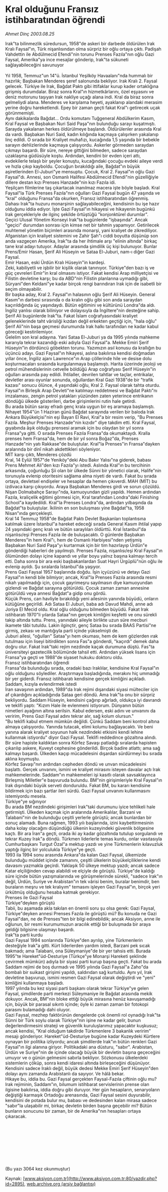 # Kral olduğunu Fransız istihbaratından öğrendi

*Ahmet Dinç 2003.08.25*

<div>
 <p>
  <font>
   Irak"ta bilinmezlik süredursun, 1958"de askeri  bir darbede öldürülen Irak Kralı Faysal"ın, Türk nişanlısından olma sürpriz bir oğlu ortaya çıktı. Padişah Vahdettin ile Abdülmecid Efendi"nin torunu Prenses Fazıla"nın oğlu Gazi Faysal, Amerika"ya ince mesajlar gönderip, Irak"ta sükuneti sağlayabileceğini savunuyor
   <br/>
   <br/>
   Yıl 1958, Temmuz"un 14"ü. İstanbul Yeşilköy Havaalanı"nda hummalı bir hazırlık; Başbakan Menderes şeref salonunda bekliyor. Irak Kralı 2. Faysal gelecek. Türkiye ile Irak, Bağdat Paktı gibi ittifaklar kurup kader ortaklığına girişmiş durumdalar. Biraz sonra Kral"ın hizmetkârlarını, özel eşyasını ve deniz motorunu taşıyan Irak nakliye uçağı alana indi. Kral da biraz sonra gelmeliydi alana. Menderes ve karşılama heyeti, ayaklanıp alandaki merasim yerine doğru hareketlendi. Epey bir zaman geçti fakat Kral"ı getirecek uçak görünmemişti.
   <br>
    Aynı dakikalarda Bağdat... Ordu komutanı Tuğgeneral Abdülkerim Kasım, Kral Faysal ve Başbakan Nuri Said Paşa"nın bulunduğu sarayı kuşatmıştı. Sarayda yakalanan herkes öldürülmeye başlandı. Öldürülenler arasında Kral da vardı. Başbakan Nuri Said, kadın kılığında kaçmaya çalışırken yakalanıp linç edildi. O sırada bir Kraliyet muhafızı, kucağında 1,5 yaşında bir bebekle sarayın dehlizlerinde kaçmaya çalışıyordu. Askerler görmeden saraydan çıkmayı başardı. Bir süre, nereye gittiğini bilmeden, sadece saraydan uzaklaşma güdüsüyle koştu. Ardından, kendini bir evden içeri attı, evdekilerle telaşlı bir şeyler konuştu, kucağındaki çocuğu evdeki aileye verdi ve hızla çıkıp kayboldu.  Çocuğun bırakıldığı aile, Bağdat"ın büyük aşiretlerinden El-Juburi"ye mensuptu. Çocuk, Kral 2. Faysal"ın oğlu Gazi Faysal"dı. Annesi, son Osmanlı Halifesi Abdülmecid Efendi"nin güzelliğiyle dillere destan kızı Prenses Hanzade"nin kızı Fazıla idi.
    <br>
     Yeşilçam filmlerine taş çıkartacak inanılmaz macera işte böyle başladı. Kral Faysal"la Türk Prenses Fazıla"nın oğulları Gazi Faysal bugün 47 yaşında ve "kral" olduğunu Fransa"da okurken, Fransız istihbaratından öğrenmiş. Dahası Irak"ta huzuru monarşinin sağlayabileceğini, kendisinin bu işe hazır olduğunu iddia ediyor. İşte Gazi Faysal"ın hikayesi ve hikayenin bugünkü Irak gerçekleriyle de ilginç şekilde örtüştüğü "konjonktürel durumlar".
     <br>
      Geçici Ulusal Yönetim Konseyi Irak"ta bugünlerde "işbaşında". Ancak "geçici" durumdan sonrası için kimse net bir tahmin yapamıyor. Getirilecek muhtemel yönetim biçimleri arasında monarşi, yani kraliyet de zikrediliyor. Afganistan için kraliyet sistemini ve Zahir Şah"ı ciddi boyutta düşünüp son anda vazgeçen Amerika, Irak"ta da her ihtimale arşı "elinin altında" birkaç tane kral adayı tutuyor. Adaylar arasında şimdilik üç kişi bulunuyor. Bunlar Prens/Emir Hasan, Şerif Ali Hüseyin ve Sataa El-Juburi, nam-ı diğer Gazi Faysal.
      <br>
       Emir Hasan, eski Ürdün Kralı Hüseyin"in kardeşi.
       <br>
        Zeki, kabiliyetli ve işbilir bir kişilik olarak tanınıyor. Türkiye"den bazı iş ve güç çevreleri Emir"in kral olmasını istiyor. Fakat kendisi Arap milliyetçisi ve Filistin devletine karşı; bu da ABD"nin Filistin planlarına uymadığı gibi, Süryani"den Keldani"ye kadar birçok rengi barındıran Irak için de isabetli bir seçim olmayabilir.
        <br>
         Bir başka aday, Kral 2. Faysal"ın halasının oğlu Şerif Ali Hüseyin. General Kasım"ın darbesi sırasında o da kralın oğlu gibi son anda saraydan kaçırıldığında üç yaşındaydı. Bütün eğitimini ve kültürünü Londra"da aldı. İngiliz yanlısı olarak biliniyor ve dolayısıyla da İngiltere"nin desteğine sahip. Şerif Ali bugünlerde Irak"ta. Fakat İslam coğrafyasındaki kraliyet geleneklerinde taht vârisliği kızdan değil erkekten geçtiği için, "hala oğlu" Şerif Ali"nin başa geçmesi durumunda Irak halkı tarafından ne kadar kabul göreceği kestirilemiyor.
         <br/>
         Gelelim son kral adayına. Yani Sataa El-Juburi ya da 1995 yılında mahkeme kararıyla tekrar kazandığı eski adıyla Gazi Faysal"a. Mekke Emiri Şerif Hüseyin"in dördüncü göbekten torunu. Yazımızın asıl konusu da krallığın bu üçüncü adayı.  Gazi Faysal"ın hikayesi, aslına bakılırsa kendisi doğmadan yıllar önce, İngiliz ajanı Lawrence"ın Arap çöllerinde hile ve desise dolu koşturmacaları sırasında kurgulanmaya başlamıştı. Harita üzerinde jeoloji ve petrol mühendislerinin cetvelle böldüğü Arap coğrafyası Şerif Hüseyin"in oğulları arasında pay edildi. İhtilaller, devrilen tahtlar ve taçlar, entrikalar, devletler arası oyunlar sonunda, oğullardan Kral Gazi 1938"de bir "trafik kazası" sonucu ölünce, 4 yaşındaki oğlu, Kral 2. Faysal olarak tahta oturdu.  Faysal"ın Birleşik Arap Devleti"ne katılmayı reddetmesi ve Bağdat Paktı"nı imzalaması, zengin petrol yatakları yüzünden zaten yeterince entrikanın döndüğü ülkede gösterileri, darbe girişimlerini rutin hale getirdi.
         <br/>
         Bu arada bütün saray efradı genç krala uygun bir eş aramaya başlamıştı. Nihayet 1954"ün 1 Haziran günü Bağdat sarayında verilen bir baloda Irak Ankara Büyükelçisi"nin eşi Bayan El Ravi, Kral"a bir resim verip, "Bu Prenses Fazıla. Meşhur Prenses Hanzade"nin kızıdır" diye takdim etti. Kral Faysal, gıyabında âşık olduğu prensesi aramak için bu olaydan bir yıl sonra Fransa"ya gitti. O sırada Prenses Fazıla Fransa"da okumaktaydı. Kralla prenses hem Fransa"da, hem de bir yıl sonra Boğaz"da, Prenses Hanzade"nin yatı Rakkase"de buluştular. Kral"la Prenses"in Fransa"dayken aralarında bir dinî nikah akdettikleri söyleniyor.
         <br/>
         MİT karşı çıktı, Menderes çözdü
         <br/>
         Kral, 14 Eylül 1957"de Yeniköy"deki Abu Bakır Yalısı"na giderek, babası Prens Mehmet Ali"den kızı Fazıla"yı istedi. Aslında Kral"ın bu tercihinin arkasında, çoğunluğu Şii olan bir ülkede Sünni bir yönetici olarak, Halife"nin torunuyla evlenip otoritesini sağlama alma niyeti de vardı. Fakat bu sırada ortaya, devletsel endişeler ve hesaplar da hemen çıkıverdi. MAH (MİT) bu izdivaca karşı çıkıyordu. Araya Başbakan Menderes girdi ve sorun çözüldü. Nişan Dolmabahçe Sarayı"nda, kamuoyundan gizli yapıldı. Hemen ardından Fazıla, kraliçelik eğitimi görmesi için, Kral tarafından Londra"daki Finishing School"a kaydedildi. Kral"la Prenses Londra"da, ardından yılbaşında da Bağdat"ta buluştular. İkilinin en son buluşması yine Bağdat"ta, 1958 Nisan"ında gerçekleşti.
         <br/>
         Kral 14 Temmuz 1958"de Bağdat Paktı Devlet Başkanları toplantısına katılmak üzere İstanbul"a hareket edeceği sırada General Kasım ihtilal yapıp 24 yaşındaki genç kralı ve bütün saraylıları öldürttü. Kral İstanbul"da nişanlısı/eşi Prenses Fazıla ile de buluşacaktı. O günlerde Başbakan Menderes"in hem Kral"ı, hem de Osmanlı Harbiyesi"nden yetişmiş Başbakan Nuri Said Paşa"yı kurtarmak için bir tim hazırlayıp Ürdün"e gönderdiği haberleri de yayılmıştı.  Prenses Fazıla, nişanlısı/eşi Kral Faysal"ın ölümünden dolayı içine kapandı ve yıllar boyu yalnız başına kalmayı tercih etti. Daha sonra bir ara eski başbakanlardan Suat Hayri Ürgüplü"nün oğlu ile evlenip ayıldı. Şu sıralarda İstanbul"da yaşıyor.
         <br/>
         Prens Gazi Faysal 1957 başlarında doğdu. İşin içyüzünü ve detayı Gazi Faysal"ın kendi bile bilmiyor; ancak, Kral"la Prenses Fazıla arasında resmi nikah yapılmadığı için, çocuk gayrimeşru sayılmasın diye kamuoyundan gizlendi ve Bağdat sarayına götürüldü. Çocuk zaman zaman annesine götürüldü veya annesi Bağdat"a gidip onu gördü.
         <br/>
         Küçük Prens, can havliyle bırakıldığı yeni ailesinin yanında büyüdü, onların kütüğüne geçirildi. Adı Sataa El Juburi, baba adı Davud Mahdi, anne adı Joriya El Mecid oldu. Kral oğlu olduğunu bilmeden büyüdü. Fakat Irak istihbaratı 1970"li yılarda Sataa"nın gerçek kimliğini keşfetti ve onu sürekli takip altında tuttu. Prens, yanındaki aileyle birlikte uzun süre mecburi ikamete tâbi tutuldu. Lakin ilginçtir, genç Sataa bu sırada BAAS Partisi"ne girmiş, zekası ve mantığıyla parti içinde yükselmişti de.
         <br/>
         Juburi ailesi, "oğulları" Sataa"yı hem okuması, hem de kem gözlerden ırak tutulması için liseyi bitirdikten sonra Fas"a gönderdi, "kaçırdı" demek daha doğru olur. Fakat Irak"taki rejim nezdinde kaçak durumuna düştü. Fas"ta üniversiteyi gazetecilik bölümünde tahsil etti. Ardından yüksek lisans için Fransa"ya geçti ve 1988"de siyaset hukuku doktoru oldu.
         <br/>
         Fransız istihbaratından öğrendi
         <br/>
         Fransa"da bulunduğu sırada, oradaki bazı Iraklılar, kendisine Kral Faysal"ın oğlu olduğunu söylediler. Araştırmaya başladığında, merakını hiç ummadığı bir yer giderdi. Fransız istihbaratı kendisine gerçek kimliğini açıkladı.
         <br/>
         Saddam, kızıyla evlendirmek istedi
         <br/>
         İran savaşının ardından, 1989"da Irak rejimi dışarıdaki siyasi mülteciler için af çıkardığını açıkladığında Sataa geri döndü. Ama Irak"ta onu bir sürpriz bekliyordu. Saddam Hüseyin, kendisini çağırıp ağırladı, oldukça iyi davrandı ve teklifi yaptı: "Kızım Hale ile evlenmeni istiyorum. Dünyanın bütün nimetleri ayağının altına serilsin. Kabul edersen, eski adını ve unvanını da veririm, Prens Gazi Faysal adını tekrar alır, sağ kolum olursun."
         <br/>
         "Bu teklifi kabul etmem mümkün değildi. Çünkü Saddam beni kontrol altına almaya çalışıyordu. Yanında tutacak, elimi kolumu bağlayacaktı. Ve beni yanına alarak kraliyet soyunun halk nezdindeki etkisini kendi lehine kullanmak istiyordu" diyor Gazi Faysal. Teklifi reddedince gözaltına alındı. Bir süre hapiste kaldıktan sonra Körfez Savaşı patladığı sıralarda hapisten çıkarılıp askere, Kuveyt cephesine gönderildi. Birçok badire atlattı; ama sağ kalmayı başardı. Ülkeden kaçıp mücadelesini dışardan sürdürmeyi bu sırada aklına koymuştu.
         <br/>
         Körfez Savaşı"nın ardından cepheden döndü ve unvan mücadelesini başlattı. Gerçek unvanını, ismini ve kraliyet mirasını isteyen davalar açtı Irak mahkemelerinde. Saddam"ın mahkemeleri işi kasıtlı olarak savsaklayınca Birleşmiş Milletler"e başvuruda bulundu. BM"nin girişimleriyle Kral Faysal"ın Irak dışındaki büyük serveti donduruldu. Fakat BM, bu kararı kendisine bildirmek için bazı şartlar ileri sürdü. Gazi Faysal unvanını kullanmasını istemiyordu mesela.
         <br/>
         Türkiye"ye sığınıyor
         <br/>
         Bu arada BM nezdindeki girişimleri Irak"taki durumunu iyice tehlikeli hale getirmişti. Ülkeden kaçmak için aralarında Amerikalılar, Barzani ve Talabani"nin de bulunduğu çeşitli yerlerle görüştü; ancak bunlardan bir sonuç alamadı. Buna rağmen, 1993 yılı başlarında, izini kaybettirmesinin daha kolay olacağını düşündüğü ülkenin kuzeyindeki güvenlik bölgesine kaçtı. Bir ara İran"a geçti, orada iki ay kadar gözaltında tutulup sorgulandı ve tekrar Kuzey Irak"a döndü. Türkmen liderlerle temas kurdu, onlar vasıtasıyla Cumhurbaşkanı Turgut Özal"a mektup yazdı ve yine Türkmenlerin kılavuzluk yaptığı ilginç bir yolculukla Türkiye"ye geçti.
         <br/>
         1993 ila 1994 sonu arasında Ankara"da kalan Gazi Faysal, ülkemizde bulunduğu müddet içinde zamanını, çeşitli ülkelerin büyükelçiliklerine kendi davasını yazmakla geçirdi. Yaklaşık 50 ülkeye mektup yazdı; ancak sadece Katar elçiliğinden cevap alabildi ve elçiyle de görüştü. Türkiye"de kaldığı süre içinde bütün yazışmalarında ve görüşmelerinde sürekli, "sadece Irak"ın değil, Ürdün, Suriye ve Arabistan"ın tek vârisi benim, buralar benimdir, ben buraların meşru ve tek kralıyım" temasını işleyen Gazi Faysal"ın, birçok yeri ürkütmüş olduğunu hesaba katmak gerekiyor.
         <br/>
         Prenses ile Gazi Faysal
         <br/>
         Türkiye"deyken görüştü
         <br/>
         Tabii, bu aşamada akla takılan en önemli soru şu olsa gerek: Gazi Faysal, Türkiye"deyken annesi Prenses Fazıla ile görüştü mü? Bu konuda ne Gazi Faysal"dan, ne de Prenses"ten bir bilgi edinebildik; ancak Aksiyon, anne ile oğlunun, bir resmi kurumumuzun aracılık ettiği bir buluşmada bir araya geldiği bilgisine ulaşmayı başardı.
         <br/>
         Irak"ta parti kurdu
         <br/>
         Gazi Faysal 1994 sonlarında Türkiye"den ayrılıp, yine Türkmenlerin desteğiyle Irak"a gitti. Kürt liderlerden yardım istedi, Barzani pek sıcak bakmadı; ama Talabani, ona Süleymaniye"de bir yer tahsis etti. Burada 1995"te Hareket"üd-Desturiye (Türkçe"ye Monarşi Hareketi şeklinde çevirmek mümkün) adıyla bir siyasi parti kurup başına geçti. Fakat bu arada Saddam rejimi de boş durmadı ve 1995 yılında Gazi Faysal"a Zaho"da bombalı bir suikast girişimi yapıldı, saldırıdan sağ kurtuldu. Aynı yıl, Irak devletine başvurup, ismini resmen Gazi Faysal olarak değiştirdi ve "yeni" kimliğini kullanmaya başladı.
         <br/>
         1997 yılında bu kez siyasi parti başkanı olarak tekrar Türkiye"ye gelen Faysal, şimdilerde parti merkezi Süleymaniye ile Bağdat arasında mekik dokuyor. Ancak, BM"nin bloke ettiği büyük mirasına henüz kavuşamadığı için, büyük bir parasal sıkıntı içinde; öyle ki zaman zaman bir fotokopi parasını bulamadığı dahi oluyor.
         <br/>
         Gazi Faysal, mezhep faktörünün dengelerde çok önemli rol oynadığı Irak"ta Sünni bir Türk soylu olarak Türkiye"nin işine ne kadar gelir, bunun değerlendirmesini strateji ve güvenlik kuruluşlarımız yapacaktır kuşkusuz; ancak kendisi, "Kral olduğum takdirde Türkmenlere 3 bakanlık veririm" mesajı gönderiyor. Hareket"üd-Desturiye bugüne kadar Kuzeydeki Kürtlere oynayan bir politika izliyordu; ancak şimdilerde Irak"ın bütün renkleri Gazi Faysal"ın ilgi alanına giriyor. Politikadaki ana düsturu, "sabır". Arabistan, Ürdün ve Suriye"nin de içinde olacağı büyük bir devletin başına geçeceğini umuyor ve o günün gelmesini sabırla bekliyor. Sözkonusu ülkelerdeki sistemlerin çöküp, sonra kendi idaresi altında birleşeceğini düşünüyor. Kendisini sadece Iraklı değil, büyük dedesi Mekke Emiri Şerif Hüseyin"den dolayı aynı zamanda Arabistanlı da sayıyor. Ve hâlâ bekar.
         <br/>
         Hikaye bu, iddia bu. Gazi Faysal gerçekten Faysal-Fazıla çiftinin oğlu mu? Irak rejiminin, Saddam"ın, bilumum istihbarat servislerinin prense olan ilgisine bakılırsa, iddia doğru gibi duruyor. Her gün hesapların, senaryoların değiştiği karmaşık Ortadoğu arenasında, Gazi Faysal sesini duyurabilir, kendisini de potada bulur mu, babası ve dedesinden kalan mirasa sadece "sabır"la ulaşabilir mi, birkaç devletin birden başına geçebilir mi? Bütün bunların sonucunu bir zaman, bir de Amerika"nın hesapları ortaya çıkaracak.
         <br/>
         <br/>
         <br/>
        </br>
       </br>
      </br>
     </br>
    </br>
   </br>
  </font>
 </p>
 <p>
  <font>
   (Bu yazı 3064 kez okunmuştur)
  </font>
 </p>
</div>


Kaynak: [www.aksiyon.com.tr](http://www.aksiyon.com.tr:80/yazdir.php?id=2895), [web.archive.org (arşiv bağlantısı)](http://web.archive.org/web/20051130235047/http://www.aksiyon.com.tr:80/yazdir.php?id=2895)
